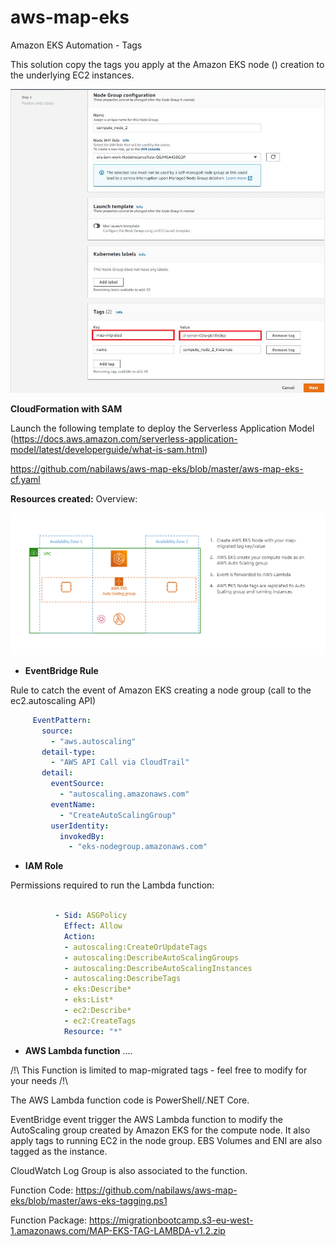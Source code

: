 # aws-map-eks
 Amazon EKS Automation - Tags

This solution copy the tags you apply at the Amazon EKS node () creation to the underlying EC2 instances.

![nodetags](https://github.com/nabilaws/aws-map-eks/blob/master/images/node_tags.png?raw=true)


 **CloudFormation with SAM**

Launch the following template to deploy the Serverless Application Model (https://docs.aws.amazon.com/serverless-application-model/latest/developerguide/what-is-sam.html)

https://github.com/nabilaws/aws-map-eks/blob/master/aws-map-eks-cf.yaml

**Resources created:**
Overview:

![overview](https://github.com/nabilaws/aws-map-eks/blob/master/images/sum.png?raw=true)

 - **EventBridge Rule**
 
 Rule to catch the event of Amazon EKS creating a node group (call to the ec2.autoscaling API)

 
 ```yaml
      EventPattern:
        source:
          - "aws.autoscaling"
        detail-type:
          - "AWS API Call via CloudTrail"
        detail:
          eventSource:
            - "autoscaling.amazonaws.com"
          eventName:
            - "CreateAutoScalingGroup"
          userIdentity:
            invokedBy:
              - "eks-nodegroup.amazonaws.com"

```
  - **IAM Role**
 
Permissions required to run the Lambda function:

```yaml

          - Sid: ASGPolicy
            Effect: Allow
            Action:
            - autoscaling:CreateOrUpdateTags
            - autoscaling:DescribeAutoScalingGroups
            - autoscaling:DescribeAutoScalingInstances
            - autoscaling:DescribeTags
            - eks:Describe*
            - eks:List*
            - ec2:Describe*
            - ec2:CreateTags
            Resource: "*"

```
  - **AWS Lambda function**
 ....

/!\ This Function is limited to map-migrated tags - feel free to modify for your needs /!\

The AWS Lambda function code is PowerShell/.NET Core.

EventBridge event trigger the AWS Lambda function to modify the AutoScaling group created by Amazon EKS for the compute node. It also apply tags to running EC2 in the node group.
EBS Volumes and ENI are also tagged as the instance.

CloudWatch Log Group is also associated to the function.

Function Code:
https://github.com/nabilaws/aws-map-eks/blob/master/aws-eks-tagging.ps1

Function Package:
https://migrationbootcamp.s3-eu-west-1.amazonaws.com/MAP-EKS-TAG-LAMBDA-v1.2.zip

